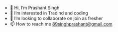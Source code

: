 - 👋 Hi, I’m Prashant Singh
- 👀 I’m interested in Tradind and coding
- 💞️ I’m looking to collaborate on join as fresher
- 📫 How to reach me 89singhprashant@gmail.com

<!---
89singhprashant/89singhprashant is a ✨ special ✨ repository because its `README.md` (this file) appears on your GitHub profile.
You can click the Preview link to take a look at your changes.
--->
